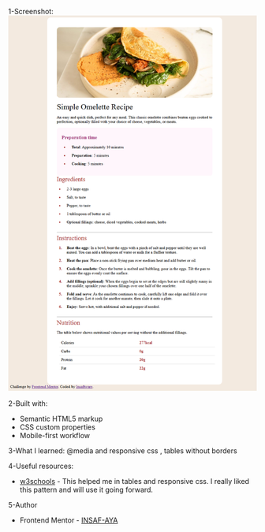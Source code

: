 1-Screenshot:
![](./insaftware's-website.png)

2-Built with:
- Semantic HTML5 markup
- CSS custom properties
- Mobile-first workflow

3-What I learned:
@media and responsive css ,
tables without borders

4-Useful resources:
- [w3schools](https://www.w3schools.com/) - This helped me in tables and responsive css. I really liked this pattern and will use it going forward.

5-Author
- Frontend Mentor - [INSAF-AYA](https://www.frontendmentor.io/profile/INSAF-AYA)